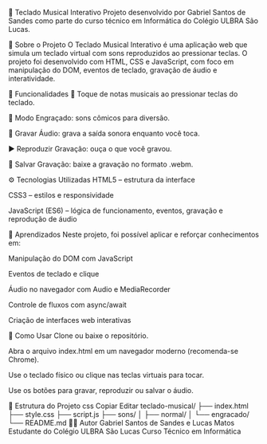 🎹 Teclado Musical Interativo
Projeto desenvolvido por Gabriel Santos de Sandes como parte do curso técnico em Informática do Colégio ULBRA São Lucas.

📌 Sobre o Projeto
O Teclado Musical Interativo é uma aplicação web que simula um teclado virtual com sons reproduzidos ao pressionar teclas. O projeto foi desenvolvido com HTML, CSS e JavaScript, com foco em manipulação do DOM, eventos de teclado, gravação de áudio e interatividade.

🎵 Funcionalidades
🎼 Toque de notas musicais ao pressionar teclas do teclado.

🤡 Modo Engraçado: sons cômicos para diversão.

🔴 Gravar Áudio: grava a saída sonora enquanto você toca.

▶️ Reproduzir Gravação: ouça o que você gravou.

💾 Salvar Gravação: baixe a gravação no formato .webm.

⚙️ Tecnologias Utilizadas
HTML5 – estrutura da interface

CSS3 – estilos e responsividade

JavaScript (ES6) – lógica de funcionamento, eventos, gravação e reprodução de áudio

🧠 Aprendizados
Neste projeto, foi possível aplicar e reforçar conhecimentos em:

Manipulação do DOM com JavaScript

Eventos de teclado e clique

Áudio no navegador com Audio e MediaRecorder

Controle de fluxos com async/await

Criação de interfaces web interativas


🚀 Como Usar
Clone ou baixe o repositório.

Abra o arquivo index.html em um navegador moderno (recomenda-se Chrome).

Use o teclado físico ou clique nas teclas virtuais para tocar.

Use os botões para gravar, reproduzir ou salvar o áudio.

📂 Estrutura do Projeto
css
Copiar
Editar
teclado-musical/
├── index.html
├── style.css
├── script.js
├── sons/
│   ├── normal/
│   └── engracado/
└── README.md
🧑‍💻 Autor
Gabriel Santos de Sandes e Lucas Matos
Estudante do Colégio ULBRA São Lucas
Curso Técnico em Informática


